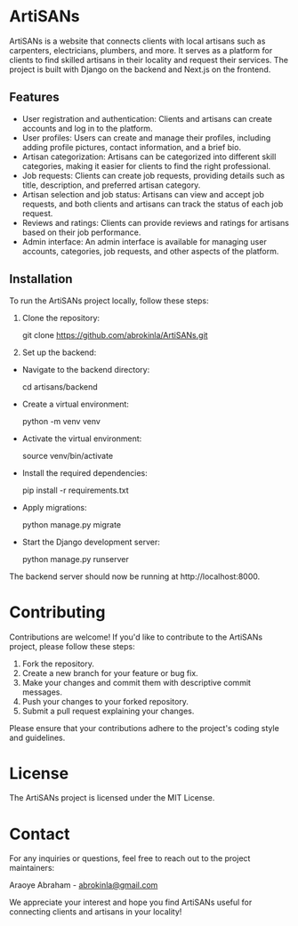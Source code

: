 # ArtiSANs

ArtiSANs is a website that connects clients with local artisans such as carpenters, electricians, plumbers, and more. It serves as a platform for clients to find skilled artisans in their locality and request their services. The project is built with Django on the backend and Next.js on the frontend.

## Features

- User registration and authentication: Clients and artisans can create accounts and log in to the platform.
- User profiles: Users can create and manage their profiles, including adding profile pictures, contact information, and a brief bio.
- Artisan categorization: Artisans can be categorized into different skill categories, making it easier for clients to find the right professional.
- Job requests: Clients can create job requests, providing details such as title, description, and preferred artisan category.
- Artisan selection and job status: Artisans can view and accept job requests, and both clients and artisans can track the status of each job request.
- Reviews and ratings: Clients can provide reviews and ratings for artisans based on their job performance.
- Admin interface: An admin interface is available for managing user accounts, categories, job requests, and other aspects of the platform.

## Installation

To run the ArtiSANs project locally, follow these steps:

1. Clone the repository:
   
   git clone https://github.com/abrokinla/ArtiSANs.git

2. Set up the backend:

- Navigate to the backend directory:

    cd artisans/backend

- Create a virtual environment: 

    python -m venv venv

- Activate the virtual environment:

    source venv/bin/activate

- Install the required dependencies:

    pip install -r requirements.txt

- Apply migrations:

    python manage.py migrate

- Start the Django development server:

    python manage.py runserver

The backend server should now be running at http://localhost:8000.

# Contributing

Contributions are welcome! If you'd like to contribute to the ArtiSANs project, please follow these steps:

1. Fork the repository.
2. Create a new branch for your feature or bug fix.
3. Make your changes and commit them with descriptive commit messages.
4. Push your changes to your forked repository.
5. Submit a pull request explaining your changes.

Please ensure that your contributions adhere to the project's coding style and guidelines.

# License
The ArtiSANs project is licensed under the MIT License.

# Contact
For any inquiries or questions, feel free to reach out to the project maintainers:

Araoye Abraham - abrokinla@gmail.com

We appreciate your interest and hope you find ArtiSANs useful for connecting clients and artisans in your locality!
